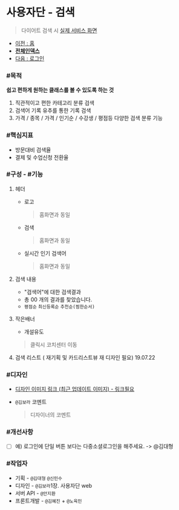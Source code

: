 # 사용자단 - 검색

> 다이어트 검색 시  [실제 서비스 화면](https://www.modooclass.net/class/search)



- [이전 : 홈](../README.md)      
- [**전체인덱스**](../../README.md)     
- [다음 : 로그인](../login)



### #목적

**쉽고 편하게 원하는 클래스를 볼 수 있도록 하는 것**

1. 직관적이고 편한 카테고리 분류 검색
2. 검색어 기록 유추를 통한 기록 검색
3. 가격 / 종목 / 가격 / 인기순 / 수강생 / 평점등 다양한 검색 분류 기능



### #핵심지표

- 방문대비 검색율 
- 결제 및 수업신청 전환율



### #구성 - #기능

1. 헤더 

   - 로고
   
     > 홈화면과 동일

   - 검색
      > 홈화면과 동일

   - 실시간 인기 검색어
      > 홈화면과 동일   

1. 검색 내용

   - "검색어"에 대한 검색결과 
   - 총 00 개의 결과를 찾았습니다. 
   - `평점순`  `최신등록순`  `추천순(찜한순서)`

1. 작은배너 
   - 개설유도
   > 클릭시 코치센터 이동

1. 검색 리스트 ( 재기획 및 카드리스트뷰 재 디자인 필요) 19.07.22



###  #디자인

- [디자인 이미지 링크 (최근 업데이트 이미지) - 링크필요]()

- `@김보라`  코멘트

  > 디자이너의 코멘트



### #개선사항

- [ ] 예) 로그인에 단일 버튼 보다는 다중소셜로그인을 해주세요. -> @김대형



### #작업자

- 기획 - `@김대형` `@신민수`
- 디자인 - `@김보라`1장. 사용자단  web
- 서버 API - `@안지환`
- 프론트개발 - `@김혜진`  + `@노육민`











